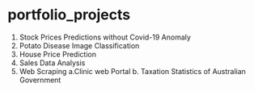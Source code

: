 # portfolio_projects
1.	Stock Prices Predictions without Covid-19 Anomaly
2.	Potato Disease Image Classification
3.	House Price Prediction
4.	Sales Data Analysis
5.	Web Scraping a.Clinic web Portal  b.	Taxation Statistics of Australian Government
